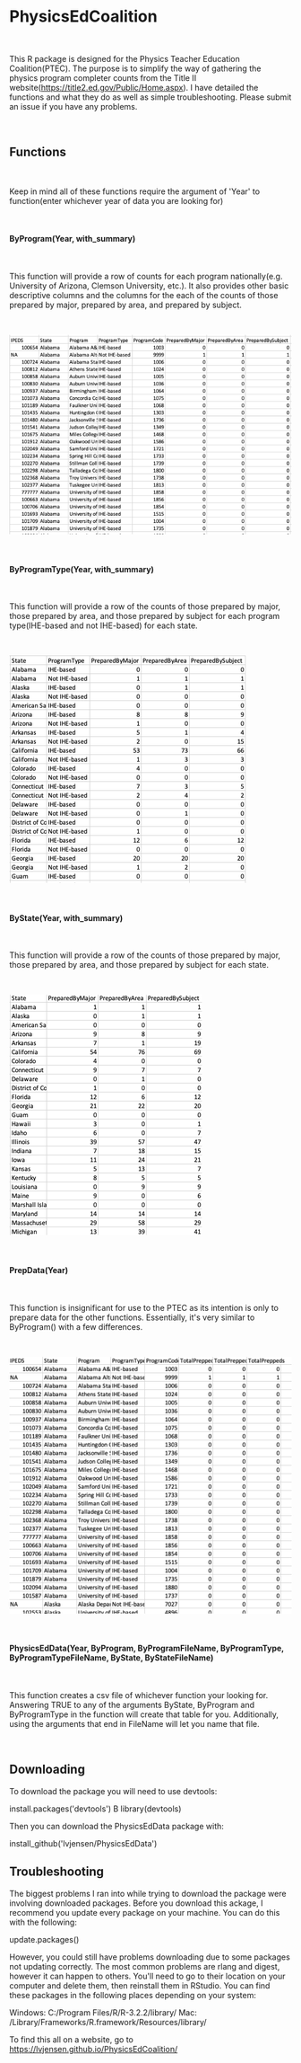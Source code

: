 # PhysicsEdCoalition

<br>

This R package is designed for the Physics Teacher Education Coalition(PTEC). The purpose is to simplify the way of gathering the physics program completer counts from the Title II website(https://title2.ed.gov/Public/Home.aspx). I have detailed the functions and what they do as well as simple troubleshooting. Please submit an issue if you have any problems.

<br>

## Functions

<br>

Keep in mind all of these functions require the argument of 'Year' to function(enter whichever year of data you are looking for)

<br>

#### ByProgram(Year, with_summary) 

<br>

This function will provide a row of counts for each program nationally(e.g. University of Arizona, Clemson University, etc.). It also provides other basic descriptive columns and the columns for the each of the counts of those prepared by major, prepared by area, and prepared by subject. 

<br>

![Example of ByProgram()](Images/byprogram.png)

<br>

#### ByProgramType(Year, with_summary)

<br>

This function will provide a row of the counts of those prepared by major, those prepared by area, and those prepared by subject for each program type(IHE-based and not IHE-based) for each state.

<br>

![Example of ByProgramType()](Images/byprogramtype.png)

<br>

#### ByState(Year, with_summary)

<br>

This function will provide a row of the counts of those prepared by major, those prepared by area, and those prepared by subject for each state. 

<br>

![Example of ByState()](Images/bystate.png)

<br>

#### PrepData(Year)

<br>

This function is insignificant for use to the PTEC as its intention is only to prepare data for the other functions. Essentially, it's very similar to ByProgram() with a few differences.

<br>

![Example of PrepData()](Images/prepdata.png)

<br>

#### PhysicsEdData(Year, ByProgram, ByProgramFileName, ByProgramType, ByProgramTypeFileName, ByState, ByStateFileName)

<br>

This function creates a csv file of whichever function your looking for. Answering TRUE to any of the arguments ByState, ByProgram and ByProgramType in the function will create that table for you. Additionally, using the arguments that end in FileName will let you name that file.

<br>

## Downloading

To download the package you will need to use devtools:

install.packages('devtools')
B
library(devtools)


Then you can download the PhysicsEdData package with:

install_github('lvjensen/PhysicsEdData')


## Troubleshooting

The biggest problems I ran into while trying to download the package were involving downloaded packages. Before you download this ackage, I recommend you update every package on your machine. You can do this with the following:

update.packages()

However, you could still have problems downloading due to some packages not updating correctly. The most common problems are rlang and digest, however it can happen to others. You'll need to go to their location on your computer and delete them, then reinstall them in RStudio. You can find these packages in the following places depending on your system:

Windows: C:/Program Files/R/R-3.2.2/library/<package name>
Mac: /Library/Frameworks/R.framework/Resources/library/<package name>



To find this all on a website, go to https://lvjensen.github.io/PhysicsEdCoalition/
